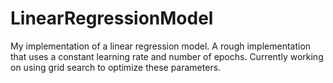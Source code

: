 # LinearRegressionModel
My implementation of a linear regression model. A rough implementation that uses a constant learning rate and number of epochs. Currently working on using grid search to optimize these parameters.
